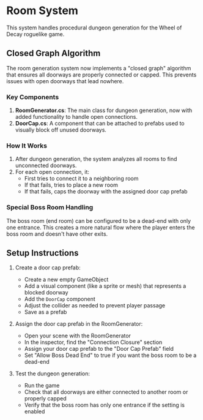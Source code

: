 # Room System

This system handles procedural dungeon generation for the Wheel of Decay roguelike game.

## Closed Graph Algorithm

The room generation system now implements a "closed graph" algorithm that ensures all doorways are properly connected or capped. This prevents issues with open doorways that lead nowhere.

### Key Components

1. **RoomGenerator.cs**: The main class for dungeon generation, now with added functionality to handle open connections.
2. **DoorCap.cs**: A component that can be attached to prefabs used to visually block off unused doorways.

### How It Works

1. After dungeon generation, the system analyzes all rooms to find unconnected doorways.
2. For each open connection, it:
   - First tries to connect it to a neighboring room
   - If that fails, tries to place a new room
   - If that fails, caps the doorway with the assigned door cap prefab

### Special Boss Room Handling

The boss room (end room) can be configured to be a dead-end with only one entrance. This creates a more natural flow where the player enters the boss room and doesn't have other exits.

## Setup Instructions

1. Create a door cap prefab:
   - Create a new empty GameObject
   - Add a visual component (like a sprite or mesh) that represents a blocked doorway
   - Add the `DoorCap` component
   - Adjust the collider as needed to prevent player passage
   - Save as a prefab

2. Assign the door cap prefab in the RoomGenerator:
   - Open your scene with the RoomGenerator
   - In the inspector, find the "Connection Closure" section
   - Assign your door cap prefab to the "Door Cap Prefab" field
   - Set "Allow Boss Dead End" to true if you want the boss room to be a dead-end

3. Test the dungeon generation:
   - Run the game
   - Check that all doorways are either connected to another room or properly capped
   - Verify that the boss room has only one entrance if the setting is enabled 